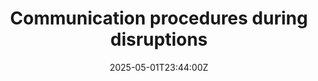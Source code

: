 ---
title: Communication procedures during disruptions
linkTitle: Communication procedures during disruptions
date: '2025-05-01T23:44:00Z'
weight: 1
description: Establish clear communication during disruptions by detecting incidents,
  assessing impact, notifying stakeholders, providing regular updates, and conducting
  post-incident reviews to enhance operational resilience.
draft: false
ref: communication-procedures-during-disruptions
---